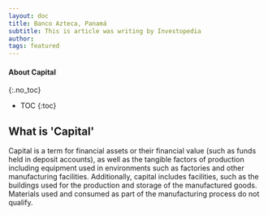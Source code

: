 ```yaml
---
layout: doc
title: Banco Azteca, Panamá
subtitle: This is article was writing by Investopedia
author:
tags: featured
---
```


#### About Capital
{:.no_toc}
* TOC
{:toc}

## What is 'Capital'
Capital is a term for financial assets or their financial value (such as funds held in deposit accounts), as well as the tangible factors of production including equipment used in environments such as factories and other manufacturing facilities. Additionally, capital includes facilities, such as the buildings used for the production and storage of the manufactured goods. Materials used and consumed as part of the manufacturing process do not qualify.
